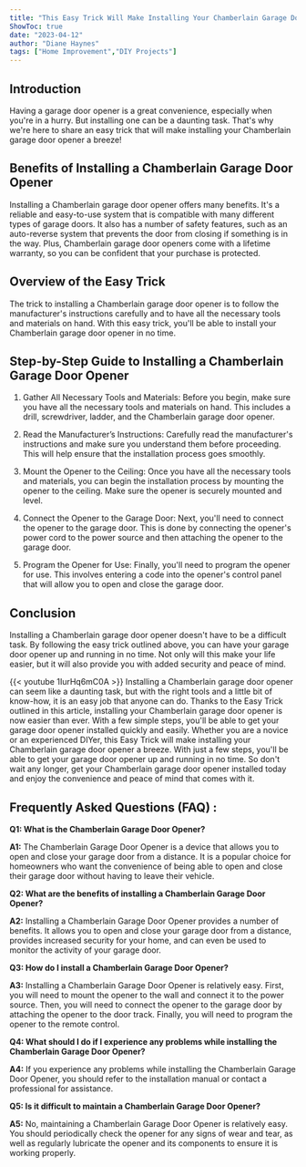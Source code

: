 ```yaml
---
title: "This Easy Trick Will Make Installing Your Chamberlain Garage Door Opener a Breeze!"
ShowToc: true 
date: "2023-04-12"
author: "Diane Haynes" 
tags: ["Home Improvement","DIY Projects"]
---
```

## Introduction

Having a garage door opener is a great convenience, especially when you're in a hurry. But installing one can be a daunting task. That's why we're here to share an easy trick that will make installing your Chamberlain garage door opener a breeze!

## Benefits of Installing a Chamberlain Garage Door Opener

Installing a Chamberlain garage door opener offers many benefits. It's a reliable and easy-to-use system that is compatible with many different types of garage doors. It also has a number of safety features, such as an auto-reverse system that prevents the door from closing if something is in the way. Plus, Chamberlain garage door openers come with a lifetime warranty, so you can be confident that your purchase is protected.

## Overview of the Easy Trick

The trick to installing a Chamberlain garage door opener is to follow the manufacturer's instructions carefully and to have all the necessary tools and materials on hand. With this easy trick, you'll be able to install your Chamberlain garage door opener in no time.

## Step-by-Step Guide to Installing a Chamberlain Garage Door Opener

1. Gather All Necessary Tools and Materials: Before you begin, make sure you have all the necessary tools and materials on hand. This includes a drill, screwdriver, ladder, and the Chamberlain garage door opener. 

2. Read the Manufacturer’s Instructions: Carefully read the manufacturer's instructions and make sure you understand them before proceeding. This will help ensure that the installation process goes smoothly.

3. Mount the Opener to the Ceiling: Once you have all the necessary tools and materials, you can begin the installation process by mounting the opener to the ceiling. Make sure the opener is securely mounted and level.

4. Connect the Opener to the Garage Door: Next, you'll need to connect the opener to the garage door. This is done by connecting the opener's power cord to the power source and then attaching the opener to the garage door.

5. Program the Opener for Use: Finally, you'll need to program the opener for use. This involves entering a code into the opener's control panel that will allow you to open and close the garage door.

## Conclusion

Installing a Chamberlain garage door opener doesn't have to be a difficult task. By following the easy trick outlined above, you can have your garage door opener up and running in no time. Not only will this make your life easier, but it will also provide you with added security and peace of mind.

{{< youtube 1IurHq6mC0A >}} 
Installing a Chamberlain garage door opener can seem like a daunting task, but with the right tools and a little bit of know-how, it is an easy job that anyone can do. Thanks to the Easy Trick outlined in this article, installing your Chamberlain garage door opener is now easier than ever. With a few simple steps, you'll be able to get your garage door opener installed quickly and easily. Whether you are a novice or an experienced DIYer, this Easy Trick will make installing your Chamberlain garage door opener a breeze. With just a few steps, you'll be able to get your garage door opener up and running in no time. So don't wait any longer, get your Chamberlain garage door opener installed today and enjoy the convenience and peace of mind that comes with it.

## Frequently Asked Questions (FAQ) :
**Q1: What is the Chamberlain Garage Door Opener?**

**A1:** The Chamberlain Garage Door Opener is a device that allows you to open and close your garage door from a distance. It is a popular choice for homeowners who want the convenience of being able to open and close their garage door without having to leave their vehicle. 

**Q2: What are the benefits of installing a Chamberlain Garage Door Opener?**

**A2:** Installing a Chamberlain Garage Door Opener provides a number of benefits. It allows you to open and close your garage door from a distance, provides increased security for your home, and can even be used to monitor the activity of your garage door. 

**Q3: How do I install a Chamberlain Garage Door Opener?**

**A3:** Installing a Chamberlain Garage Door Opener is relatively easy. First, you will need to mount the opener to the wall and connect it to the power source. Then, you will need to connect the opener to the garage door by attaching the opener to the door track. Finally, you will need to program the opener to the remote control. 

**Q4: What should I do if I experience any problems while installing the Chamberlain Garage Door Opener?**

**A4:** If you experience any problems while installing the Chamberlain Garage Door Opener, you should refer to the installation manual or contact a professional for assistance. 

**Q5: Is it difficult to maintain a Chamberlain Garage Door Opener?**

**A5:** No, maintaining a Chamberlain Garage Door Opener is relatively easy. You should periodically check the opener for any signs of wear and tear, as well as regularly lubricate the opener and its components to ensure it is working properly.






